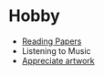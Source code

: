 # Hobby

* [Reading Papers](https://drive.google.com/drive/folders/1d56V05LjRfMStXd7ig_kvDZzpxiYI_B3?usp=sharing)
* Listening to Music
* [Appreciate artwork](https://artsandculture.google.com/favorite/group/_gJyd38m00gjKw)
